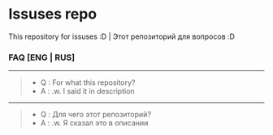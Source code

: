 # Issuses repo
This repository for issuses :D |
Этот репозиторий для вопросов :D

### FAQ [ENG | RUS]
----------
> * Q : For what this repository?
> * A : .w. I said it in description
----------
> * Q : Для чего этот репозиторий?
> * A : .w. Я сказал это в описании


